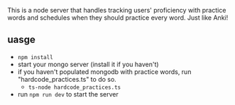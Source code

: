 This is a node server that handles tracking users' proficiency with practice words and schedules when they should practice every word. Just like Anki!

## uasge
- `npm install`
- start your mongo server (install it if you haven't)
- if you haven't populated mongodb with practice words, run "hardcode_practices.ts" to do so.
  - `ts-node hardcode_practices.ts`
- run `npm run dev` to start the server
